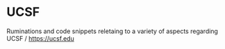 # UCSF
Ruminations and code snippets reletaing to a variety of aspects regarding UCSF / https://ucsf.edu

